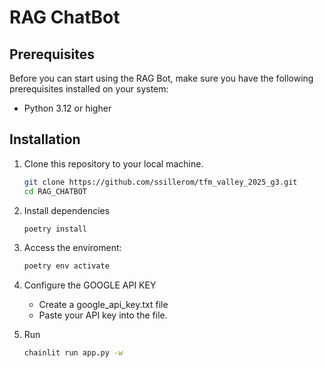 # RAG ChatBot


## Prerequisites

Before you can start using the RAG Bot, make sure you have the following prerequisites installed on your system:

- Python 3.12 or higher



## Installation

1. Clone this repository to your local machine.
    ```bash
    git clone https://github.com/ssillerom/tfm_valley_2025_g3.git
    cd RAG_CHATBOT
    ```

2. Install dependencies 
    ```bash
    poetry install
    ```

3. Access the enviroment:
    ```bash
    poetry env activate
    ```

4. Configure the GOOGLE API KEY
    - Create a google_api_key.txt file
    - Paste your API key into the file.


5. Run
    ```bash
    chainlit run app.py -w
    ```
